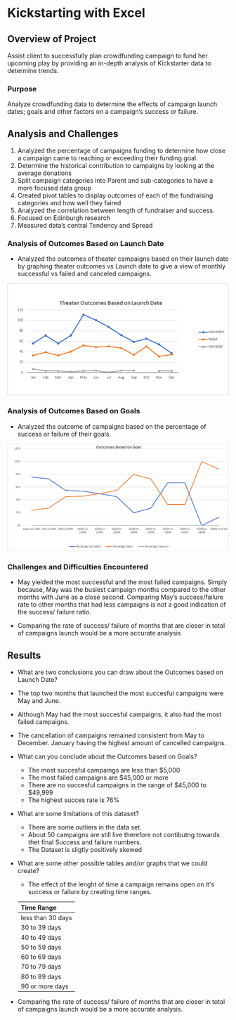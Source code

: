 # Kickstarting with Excel

## Overview of Project
Assist client to successfully plan crowdfunding campaign to fund her upcoming play by providing an in-depth analysis of Kickstarter data to determine trends. 

### Purpose
Analyze crowdfunding data to determine the effects of campaign launch dates; goals and other factors on a campaign’s success or failure.

## Analysis and Challenges
1. Analyzed the percentage of campaigns funding to determine how close a campaign came to reaching or exceeding their funding goal. 
2.	Determine the historical contribution to campaigns by looking at the average donations
3.	Split campaign categories into Parent and sub-categories to have a more focused data group
4.	Created pivot tables to display outcomes of each of the fundraising categories and how well they faired 
5.	Analyzed the correlation between length of fundraiser and success.
6.	Focused on Edinburgh research 
7.	Measured data’s central Tendency and Spread


### Analysis of Outcomes Based on Launch Date
* Analyzed the outcomes of theater campaigns based on their launch date by graphing theater outcomes vs Launch date to give a view of monthly successful vs failed and canceled campaigns. 	

 ![image](https://github.com/Raellenalos/Kickstarter-Analysis/blob/main/Ressources/Theater_Outcomes_vs_Launch.png?raw=true)

### Analysis of Outcomes Based on Goals
* Analyzed the outcome of campaigns based on the percentage of success or failure of their goals.

![image](https://github.com/Raellenalos/Kickstarter-Analysis/blob/main/Ressources/Outcomes_vs_Goals.png?raw=true)

### Challenges and Difficulties Encountered
 - May yielded the most successful and the most failed campaigns. Simply because, May was the busiest campaign months compared to the other months with June as a close second. Comparing May’s success/failure rate to other months that had less campaigns is not a good indication of the success/ failure ratio. 

- Comparing the rate of success/ failure of months that are closer in total of campaigns launch would be a more accurate analysis

## Results

- What are two conclusions you can draw about the Outcomes based on Launch Date?
* The top two months that launched the most succesful campaigns were May and June.

* Although May had the most succesful campaigns, it also had the most failed campaigns.

* The cancellation of campaigns remained consistent from May to December. January having the highest amount of cancelled campaigns.

- What can you conclude about the Outcomes based on Goals?
  * The most succesful campaings are less than $5,000 
  * The most failed campaigns are $45,000 or more 
  * There are no succesful campaigns in the range of $45,000 to $49,999
  * The highest succes rate is 76%


- What are some limitations of this dataset?
  * There are some outliers in the data set.
  * About 50 campaigns are still live therefore not contibutng towards thet final Success and failure numbers. 
  * The Dataset is sligtly positively skewed 


- What are some other possible tables and/or graphs that we could create?
  * The effect of the lenght of time a campaign remains open on it's success or failure by creating time ranges.

  | Time Range| 
  | ------------- |
  |less than 30 days| 
  |30 to 39 days| 
  |40 to 49 days| 
  |50 to 59 days| 
  |60 to 69 days| 
  |70 to 79 days| 
  |80 to 89 days| 
  |90 or more days|

- Comparing the rate of success/ failure of months that are closer in total of campaigns launch would be a more accurate analysis. 


